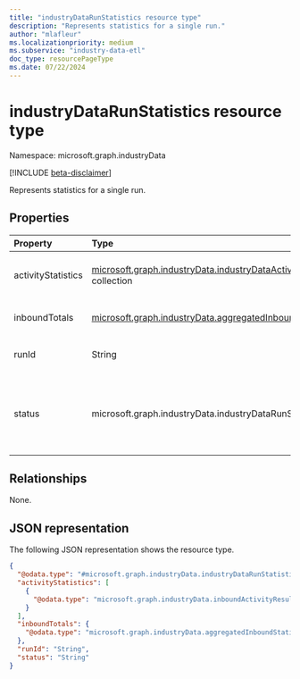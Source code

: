```yaml
---
title: "industryDataRunStatistics resource type"
description: "Represents statistics for a single run."
author: "mlafleur"
ms.localizationpriority: medium
ms.subservice: "industry-data-etl"
doc_type: resourcePageType
ms.date: 07/22/2024
---
```


# industryDataRunStatistics resource type

Namespace: microsoft.graph.industryData

[!INCLUDE [beta-disclaimer](../../includes/beta-disclaimer.md)]

Represents statistics for a single run.

## Properties

| Property           | Type                                                                                                                     | Description                                                                                                                                                    |
| :----------------- | :----------------------------------------------------------------------------------------------------------------------- | :------------------------------------------------------------------------------------------------------------------------------------------------------------- |
| activityStatistics | [microsoft.graph.industryData.industryDataActivityStatistics](industrydata-industrydataactivitystatistics.md) collection | The collection of statistics for each activity included in this run.                                                                                           |
| inboundTotals      | [microsoft.graph.industryData.aggregatedInboundStatistics](industrydata-aggregatedinboundstatistics.md)                  | The aggregate statistics for all inbound flows.                                                                                                                |
| runId              | String                                                                                                                   | The ID of the underlying run for the statistics.                                                                                                               |
| status             | microsoft.graph.industryData.industryDataRunStatus                                                                                                    | The latest status of the run. The possible values are: `running`, `failed`, `completed`, `completedWithErrors`, `completedWithWarnings`, `unknownFutureValue`. |

## Relationships

None.

## JSON representation

The following JSON representation shows the resource type.

<!-- {
  "blockType": "resource",
  "@odata.type": "microsoft.graph.industryData.industryDataRunStatistics"
}
-->

```json
{
  "@odata.type": "#microsoft.graph.industryData.industryDataRunStatistics",
  "activityStatistics": [
    {
      "@odata.type": "microsoft.graph.industryData.inboundActivityResults"
    }
  ],
  "inboundTotals": {
    "@odata.type": "microsoft.graph.industryData.aggregatedInboundStatistics"
  },
  "runId": "String",
  "status": "String"
}
```
